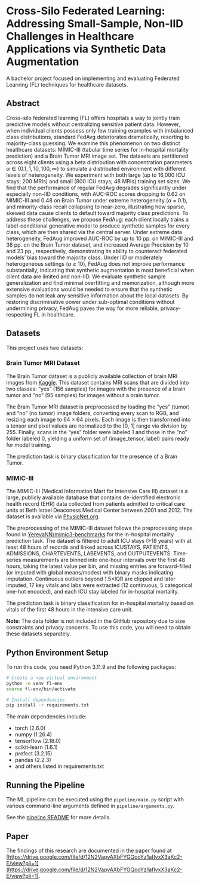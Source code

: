 # Cross-Silo Federated Learning: Addressing Small-Sample, Non-IID Challenges in Healthcare Applications via Synthetic Data Augmentation

A bachelor project focused on implementing and evaluating Federated Learning (FL) techniques for healthcare datasets.

## Abstract
Cross-silo federated learning (FL) offers hospitals a way to jointly train predictive models without centralizing sensitive patient data. However, when individual clients possess only few training examples with imbalanced class distributions, standard FedAvg deteriorates dramatically, resorting to majority-class guessing. We examine this phenomenon on two distinct healthcare datasets: MIMIC-III (tabular time series for in-hospital mortality prediction) and a Brain Tumor MRI image set. The datasets are partitioned across eight clients using a beta distribution with concentration parameters $\alpha \in \{0.1, 1, 10, 100, \infty\}$ to simulate a distributed environment with different levels of heterogeneity. We experiment with both large (up to 16,000 ICU stays; 200 MRIs) and small (800 ICU stays; 48 MRIs) training set sizes. We find that the performance of regular FedAvg degrades significantly under especially non-IID conditions, with AUC-ROC scores dropping to 0.62 on MIMIC-III and 0.48 on Brain Tumor under extreme heterogeneity ($\alpha$ = 0.1), and minority-class recall collapsing to near-zero, illustrating how sparse, skewed data cause clients to default toward majority class predictions. To address these challenges, we propose FedAug: each client locally trains a label-conditional generative model to produce synthetic samples for every class, which are then shared via the central server. Under extreme data heterogeneity, FedAug improved AUC-ROC by up to 10 pp. on MIMIC-III and 38 pp. on the Brain Tumor dataset, and increased Average Precision by 10 and 23 pp., respectively, demonstrating its ability to counteract federated models’ bias toward the majority class. Under IID or moderately heterogeneous settings ($\alpha$ ≥ 10), FedAug does not improve performance substantially, indicating that synthetic augmentation is most beneficial when client data are limited and non-IID. We evaluate synthetic sample generalization and find minimal overfitting and memorization, although more extensive evaluations would be needed to ensure that the synthetic samples do not leak any sensitive information about the local datasets. By restoring discriminative power under sub-optimal conditions without undermining privacy, FedAug paves the way for more reliable, privacy-respecting FL in healthcare.

## Datasets
This project uses two datasets:

### Brain Tumor MRI Dataset
The Brain Tumor dataset is a publicly available collection of brain MRI images from [Kaggle](https://www.kaggle.com/datasets/navoneel/brain-mri-images-for-brain-tumor-detection/data). This dataset contains MRI scans that are divided into two classes: “yes” (156 samples) for images with the presence of a brain tumor and “no” (95 samples) for images without a brain tumor.

The Brain Tumor MRI dataset is preprocessed by loading the “yes” (tumor) and “no” (no tumor) image folders, converting every scan to RGB, and resizing each image to 64 × 64 pixels. Each image is then transformed into a tensor and pixel values are normalized to the [0, 1] range via division by 255. Finally, scans in the “yes” folder were labeled 1 and those in the “no” folder labeled 0, yielding a uniform set of (image_tensor, label) pairs ready for model training.

The prediction task is binary classification for the presence of a Brain Tumor.

### MIMIC-III
The MIMIC-III (Medical Information Mart for Intensive Care III) dataset is a large, publicly available database that contains de-identified electronic health record (EHR) data collected from patients admitted to critical care units at Beth Israel Deaconess Medical Center between 2001 and 2012. The dataset is available via [PhysioNet.org](https://physionet.org/content/mimiciii/1.4/).

The preprocessing of the MIMIC-III dataset follows the preprocessing steps found in [YerevaNN/mimic3-benchmarks](https://github.com/YerevaNN/mimic3-benchmarks) for the in-hospital mortality prediction task. The dataset is filtered to adult ICU stays (≥18 years) with at least 48 hours of records and linked across ICUSTAYS, PATIENTS, ADMISSIONS, CHARTEVENTS, LABEVENTS, and OUTPUTEVENTS. Time-series measurements are binned into one-hour intervals over the first 48 hours, taking the latest value per bin, and missing entries are forward-filled (or imputed with global means/modes) with binary masks indicating imputation. Continuous outliers beyond 1.5×IQR are clipped and later imputed, 17 key vitals and labs were extracted (12 continuous, 5 categorical one-hot encoded), and each ICU stay labeled for in-hospital mortality.

The prediction task is binary classification for in-hospital mortality based on vitals of the first 48 hours in the intensive care unit.

**Note**: The data folder is not included in the GitHub repository due to size constraints and privacy concerns. To use this code, you will need to obtain these datasets separately.

## Python Environment Setup

To run this code, you need Python 3.11.9 and the following packages:

```bash
# Create a new virtual environment
python -m venv fl-env
source fl-env/bin/activate

# Install dependencies
pip install -r requirements.txt
```

The main dependencies include:
- torch (2.6.0)
- numpy (1.26.4)
- tensorflow (2.18.0)
- scikit-learn (1.6.1)
- prefect (3.2.15)
- pandas (2.2.3)
- and others listed in requirements.txt

## Running the Pipeline

The ML pipeline can be executed using the `pipeline/main.py` script with various command-line arguments defined in `pipeline/arguments.py`.

See the [pipeline README](pipeline/README.md) for more details.

## Paper
The findings of this research are documented in the paper found at [https://drive.google.com/file/d/12N2VapvAXbFYGQooYz1afIvxX3aKc2-E/view?pli=1](https://drive.google.com/file/d/12N2VapvAXbFYGQooYz1afIvxX3aKc2-E/view?pli=1).
